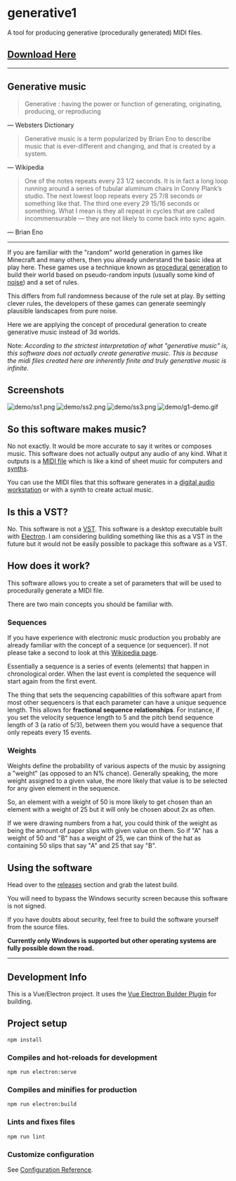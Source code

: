 # generative1

A tool for producing generative (procedurally generated) MIDI files. 

## [Download Here](https://github.com/matdombrock/generative1/releases/latest)

-------

## Generative music

> Generative : having the power or function of generating, originating, producing, or reproducing

— Websters Dictionary

> Generative music is a term popularized by Brian Eno to describe music that is ever-different and changing, and that is created by a system. 

— Wikipedia

> One of the notes repeats every 23 1/2 seconds. It is in fact a long loop running around a series of tubular aluminum chairs in Conny Plank’s studio. The next lowest loop repeats every 25 7/8 seconds or something like that. The third one every 29 15/16 seconds or something. What I mean is they all repeat in cycles that are called incommensurable — they are not likely to come back into sync again. 

— Brian Eno

-------

If you are familiar with the "random" world generation in games like Minecraft and many others, then you already understand the basic idea at play here. These games use a technique known as [procedural generation](https://en.wikipedia.org/wiki/Procedural_generation) to build their world based on pseudo-random inputs (usually some kind of [noise](https://en.wikipedia.org/wiki/Perlin_noise)) and a set of rules.

This differs from full randomness because of the rule set at play. By setting clever rules, the developers of these games can generate seemingly plausible landscapes from pure noise.  

Here we are applying the concept of procedural generation to create generative music instead of 3d worlds.

Note: *According to the strictest interpretation of what "generative music" is, this software does not actually create generative music. This is because the midi files created here are inherently finite and truly generative music is infinite.*

## Screenshots

![demo/ss1.png](demo/ss1.png)
![demo/ss2.png](demo/ss2.png)
![demo/ss3.png](demo/ss3.png)
![demo/g1-demo.gif](demo/g1-demo.gif)

## So this software makes music?

No not exactly. It would be more accurate to say it writes or composes music. This software does not actually output any audio of any kind. What it outputs is a [MIDI file](https://en.wikipedia.org/wiki/MIDI) which is like a kind of sheet music for computers and [synths](https://en.wikipedia.org/wiki/Synthesizer). 

You can use the MIDI files that this software generates in a [digital audio workstation](https://en.wikipedia.org/wiki/Digital_audio_workstation) or with a synth to create actual music. 

## Is this a VST?

No. This software is not a [VST](https://en.wikipedia.org/wiki/Virtual_Studio_Technology). This software is a desktop executable built with [Electron](https://en.wikipedia.org/wiki/Electron_(software_framework)). I am considering building something like this as a VST in the future but it would not be easily possible to package this software as a VST.

## How does it work?

This software allows you to create a set of parameters that will be used to procedurally generate a MIDI file. 

There are two main concepts you should be familiar with.

### Sequences
If you have experience with electronic music production you probably are already familiar with the concept of a sequence (or sequencer). If not please take a second to look at this [Wikipedia page](https://en.wikipedia.org/wiki/Music_sequencer).

Essentially a sequence is a series of events (elements) that happen in chronological order. When the last event is completed the sequence will start again from the first event.

The thing that sets the sequencing capabilities of this software apart from most other sequencers is that each parameter can have a unique sequence length. This allows for **fractional sequence relationships**. For instance, if you set the velocity sequence length to 5 and the pitch bend sequence length of 3 (a ratio of 5/3), between them you would have a sequence that only repeats every 15 events. 

### Weights
Weights define the probability of various aspects of the music by assigning a "weight" (as opposed to an N% chance). Generally speaking, the more weight assigned to a given value, the more likely that value is to be selected for any given element in the sequence. 

So, an element with a weight of 50 is more likely to get chosen than an element with a weight of 25 but it will only be chosen about 2x as often. 

If we were drawing numbers from a hat, you could think of the weight as being the amount of paper slips with given value on them. So if "A" has a weight of 50 and "B" has a weight of 25, we can think of the hat as containing 50 slips that say "A" and 25 that say "B".


## Using the software

Head over to the [releases](https://github.com/matdombrock/generative1/releases/latest) section and grab the latest build. 

You will need to bypass the Windows security screen because this software is not signed. 

If you have doubts about security, feel free to build the software yourself from the source files. 

**Currently only Windows is supported but other operating systems are fully possible down the road.** 

-------

## Development Info

This is a Vue/Electron project. It uses the [Vue Electron Builder Plugin](https://nklayman.github.io/vue-cli-plugin-electron-builder/) for building. 


## Project setup
```
npm install
```

### Compiles and hot-reloads for development
```
npm run electron:serve
```

### Compiles and minifies for production
```
npm run electron:build
```

### Lints and fixes files
```
npm run lint
```

### Customize configuration
See [Configuration Reference](https://cli.vuejs.org/config/).

